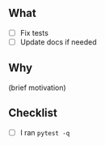 ## What
- [ ] Fix tests
- [ ] Update docs if needed

## Why
(brief motivation)

## Checklist
- [ ] I ran `pytest -q`

